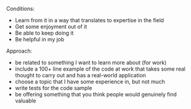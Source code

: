 Conditions:

- Learn from it in a way that translates to expertise in the field
- Get some enjoyment out of it
- Be able to keep doing it
- Be helpful in my job

Approach: 

- be related to something I want to learn more about (for work)
- include a 100+ line example of the code at work that takes some real thought to carry out and has a real-world application
- choose a topic that I have some experience in, but not much
- write tests for the code sample
- be offering something that you think people would genuinely find valuable
